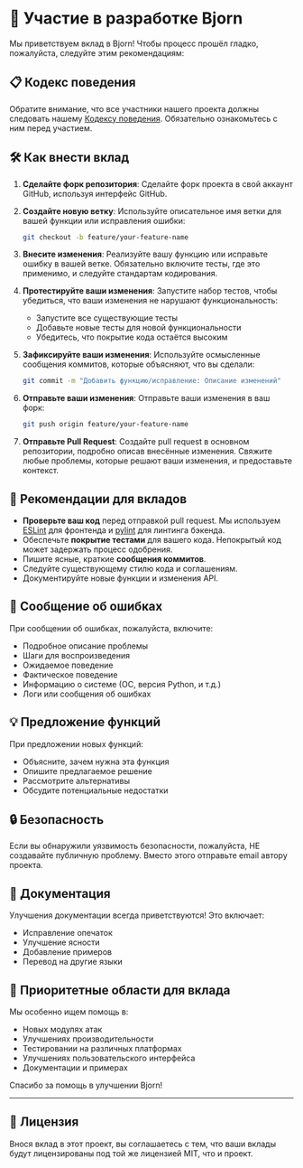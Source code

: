 # 🤝 Участие в разработке Bjorn

Мы приветствуем вклад в Bjorn! Чтобы процесс прошёл гладко, пожалуйста, следуйте этим рекомендациям:

## 📋 Кодекс поведения

Обратите внимание, что все участники нашего проекта должны следовать нашему [Кодексу поведения](#-кодекс-поведения). Обязательно ознакомьтесь с ним перед участием.

## 🛠 Как внести вклад

1. **Сделайте форк репозитория**:
   Сделайте форк проекта в свой аккаунт GitHub, используя интерфейс GitHub.

2. **Создайте новую ветку**:
   Используйте описательное имя ветки для вашей функции или исправления ошибки:

   ```bash
   git checkout -b feature/your-feature-name
   ```

3. **Внесите изменения**:
   Реализуйте вашу функцию или исправьте ошибку в вашей ветке. Обязательно включите тесты, где это применимо, и следуйте стандартам кодирования.

4. **Протестируйте ваши изменения**:
   Запустите набор тестов, чтобы убедиться, что ваши изменения не нарушают функциональность:

   - Запустите все существующие тесты
   - Добавьте новые тесты для новой функциональности
   - Убедитесь, что покрытие кода остаётся высоким

5. **Зафиксируйте ваши изменения**:
   Используйте осмысленные сообщения коммитов, которые объясняют, что вы сделали:

   ```bash
   git commit -m "Добавить функцию/исправление: Описание изменений"
   ```

6. **Отправьте ваши изменения**:
   Отправьте ваши изменения в ваш форк:

   ```bash
   git push origin feature/your-feature-name
   ```

7. **Отправьте Pull Request**:
   Создайте pull request в основном репозитории, подробно описав внесённые изменения. Свяжите любые проблемы, которые решают ваши изменения, и предоставьте контекст.

## 📑 Рекомендации для вкладов

- **Проверьте ваш код** перед отправкой pull request. Мы используем [ESLint](https://eslint.org/) для фронтенда и [pylint](https://www.pylint.org/) для линтинга бэкенда.
- Обеспечьте **покрытие тестами** для вашего кода. Непокрытый код может задержать процесс одобрения.
- Пишите ясные, краткие **сообщения коммитов**.
- Следуйте существующему стилю кода и соглашениям.
- Документируйте новые функции и изменения API.

## 🐛 Сообщение об ошибках

При сообщении об ошибках, пожалуйста, включите:

- Подробное описание проблемы
- Шаги для воспроизведения
- Ожидаемое поведение
- Фактическое поведение
- Информацию о системе (ОС, версия Python, и т.д.)
- Логи или сообщения об ошибках

## 💡 Предложение функций

При предложении новых функций:

- Объясните, зачем нужна эта функция
- Опишите предлагаемое решение
- Рассмотрите альтернативы
- Обсудите потенциальные недостатки

## 🔒 Безопасность

Если вы обнаружили уязвимость безопасности, пожалуйста, НЕ создавайте публичную проблему. Вместо этого отправьте email автору проекта.

## 📝 Документация

Улучшения документации всегда приветствуются! Это включает:

- Исправление опечаток
- Улучшение ясности
- Добавление примеров
- Перевод на другие языки

## 🎯 Приоритетные области для вклада

Мы особенно ищем помощь в:

- Новых модулях атак
- Улучшениях производительности
- Тестировании на различных платформах
- Улучшениях пользовательского интерфейса
- Документации и примерах

Спасибо за помощь в улучшении Bjorn!

---

## 📜 Лицензия

Внося вклад в этот проект, вы соглашаетесь с тем, что ваши вклады будут лицензированы под той же лицензией MIT, что и проект.